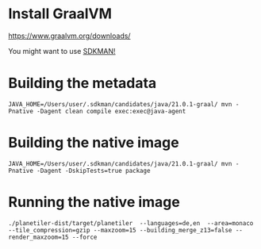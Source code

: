 

# Install GraalVM

https://www.graalvm.org/downloads/

You might want to use [SDKMAN!](https://sdkman.io/)

# Building the metadata
```
JAVA_HOME=/Users/user/.sdkman/candidates/java/21.0.1-graal/ mvn -Pnative -Dagent clean compile exec:exec@java-agent
```

# Building the native image

```
JAVA_HOME=/Users/user/.sdkman/candidates/java/21.0.1-graal/ mvn -Pnative -Dagent -DskipTests=true package
```

# Running the native image

```
./planetiler-dist/target/planetiler  --languages=de,en  --area=monaco --tile_compression=gzip --maxzoom=15 --building_merge_z13=false --render_maxzoom=15 --force
```
